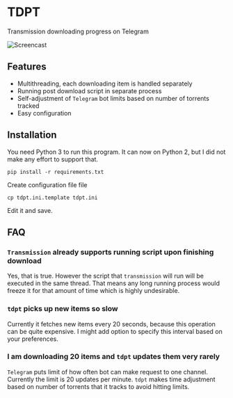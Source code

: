 TDPT
====

Transmission downloading progress on Telegram

![Screencast](https://i.imgur.com/IEOLsL6.gif "Screencast")


## Features
* Multithreading, each downloading item is handled separately
* Running post download script in separate process
* Self-adjustment of `Telegram` bot limits based on number of torrents
  tracked
* Easy configuration


## Installation
You need Python 3 to run this program.  It can now on Python 2, but I
did not make any effort to support that.

```
pip install -r requirements.txt
```

Create configuration file file
```
cp tdpt.ini.template tdpt.ini
```

Edit it and save.


## FAQ

### `Transmission` already supports running script upon finishing download
Yes, that is true.  However the script that `transmission` will run will
be executed in the same thread.  That means any long running process
would freeze it for that amount of time which is highly undesirable.

### `tdpt` picks up new items so slow
Currently it fetches new items every 20 seconds, because this operation
can be quite expensive.  I might add option to specify this interval
based on your preferences.

### I am downloading 20 items and `tdpt` updates them very rarely
`Telegram` puts limit of how often bot can make request to one channel.
Currently the limit is 20 updates per minute.  `tdpt` makes time
adjustment based on number of torrents that it tracks to avoid hitting
limits.
